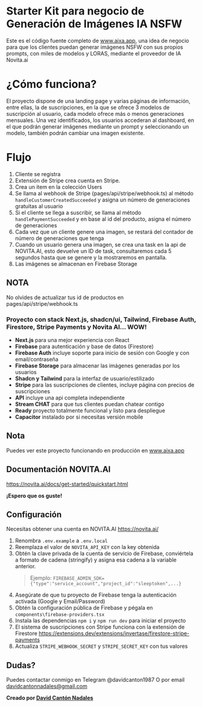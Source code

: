 # Starter Kit para negocio de Generación de Imágenes IA NSFW

Este es el código fuente completo de www.aixa.app, una idea de negocio para que los clientes puedan generar imágenes NSFW con sus propios prompts, con miles de modelos y LORAS, mediante el proveedor de IA Novita.ai

# ¿Cómo funciona?

El proyecto dispone de una landing page y varias páginas de información, entre ellas, la de suscripciones, en la que se ofrece 3 modelos de suscripción al usuario, cada modelo ofrece más o menos generaciones mensuales.
Una vez identificados, los usuarios accederan al dashboard, en el que podrán generar imágenes mediante un prompt y seleccionando un modelo, también podrán cambiar una imagen existente.

# Flujo

1. Cliente se registra
2. Extensión de Stripe crea cuenta en Stripe.
3. Crea un item en la colección Users
4. Se llama al webhook de Stripe (pages/api/stripe/webhook.ts) al método `handleCustomerCreatedSucceeded` y asigna un número de generaciones gratuitas al usuario
5. Si el cliente se llega a suscribir, se llama al método `handlePaymentSucceeded` y en base al id del producto, asigna el número de generaciones
6. Cada vez que un cliente genere una imagen, se restará del contador de número de generaciones que tenga
7. Cuando un usuario genera una imagen, se crea una task en la api de NOVITA.AI, esto devuelve un ID de task, consultaremos cada 5 segundos hasta que se genere y la mostraremos en pantalla.
8. Las imágenes se almacenan en Firebase Storage

## NOTA

No olvides de actualizar tus id de productos en pages/api/stripe/webhook.ts

### Proyecto con stack Next.js, shadcn/ui, Tailwind, Firebase Auth, Firestore, Stripe Payments y Novita AI... WOW!

- **Next.js** para una mejor experiencia con React
- **Firebase** para autenticación y base de datos (Firestore)
- **Firebase Auth** incluye soporte para inicio de sesión con Google y con email/contraseña
- **Firebase Storage** para almacenar las imágenes generadas por los usuarios
- **Shadcn y Tailwind** para la interfaz de usuario/estilizado
- **Stripe** para las suscripciones de clientes, incluye página con precios de suscripciones
- **API** incluye una api completa independiente
- **Stream CHAT** para que tus clientes puedan chatear contigo
- **Ready** proyecto totalmente funcional y listo para despliegue
- **Capacitor** instalado por si necesitas versión mobile

## Nota

Puedes ver este proyecto funcionando en producción en www.aixa.app

## Documentación NOVITA.AI

https://novita.ai/docs/get-started/quickstart.html

**¡Espero que os guste!**

## Configuración

Necesitas obtener una cuenta en NOVITA.AI https://novita.ai/

1. Renombra `.env.example` a `.env.local`
2. Reemplaza el valor de `NOVITA_API_KEY` con la key obtenida
3. Obtén la clave privada de la cuenta de servicio de Firebase, conviértela a formato de cadena (stringify) y asigna esa cadena a la variable anterior.
   > Ejemplo: `FIREBASE_ADMIN_SDK={"type":"service_account","project_id":"sleeptoken",...}`
4. Asegúrate de que tu proyecto de Firebase tenga la autenticación activada (Google y Email/Password)
5. Obtén la configuración pública de Firebase y pégala en `components\firebase-providers.tsx`
6. Instala las dependencias `npm i` y `npm run dev` para iniciar el proyecto
7. El sistema de suscripciones con Stripe funciona con la extensión de Firestore https://extensions.dev/extensions/invertase/firestore-stripe-payments
8. Actualiza `STRIPE_WEBHOOK_SECRET` y `STRIPE_SECRET_KEY` con tus valores

## Dudas?

Puedes contactar conmigo en Telegram @davidcanton1987
O por email davidcantonnadales@gmail.com

**Creado por [David Cantón Nadales](https://www.davidcanton.net)**

